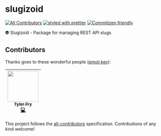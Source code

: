 # slugizoid
[![All Contributors](https://img.shields.io/badge/all_contributors-1-orange.svg?style=flat-square)](#contributors)
[![styled with prettier](https://img.shields.io/badge/styled_with-prettier-ff69b4.svg)](https://github.com/prettier/prettier)
[![Commitizen friendly](https://img.shields.io/badge/commitizen-friendly-brightgreen.svg)](http://commitizen.github.io/cz-cli/)

👽 Slugizoïd - Package for managing REST API slugs

## Contributors

Thanks goes to these wonderful people ([emoji key](https://github.com/kentcdodds/all-contributors#emoji-key)):

<!-- ALL-CONTRIBUTORS-LIST:START - Do not remove or modify this section -->
| [<img src="https://avatars0.githubusercontent.com/u/1922965?v=4" width="100px;"/><br /><sub>Tyler Fry</sub>](https://github.com/frytyler)<br />[💻](https://github.com/mb3online/slugizoid/commits?author=frytyler "Code") |
| :---: |
<!-- ALL-CONTRIBUTORS-LIST:END -->

This project follows the [all-contributors](https://github.com/kentcdodds/all-contributors) specification. Contributions of any kind welcome!
